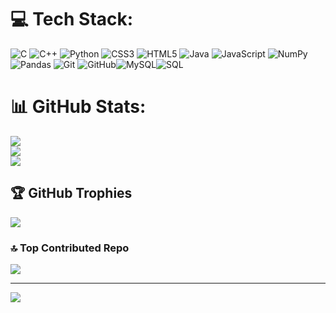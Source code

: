 
# 💻 Tech Stack:
![C](https://img.shields.io/badge/c-%2300599C.svg?style=for-the-badge&logo=c&logoColor=white) ![C++](https://img.shields.io/badge/c++-%2300599C.svg?style=for-the-badge&logo=c%2B%2B&logoColor=white) ![Python](https://img.shields.io/badge/python-%2314354C.svg?style=for-the-badge&logo=python&logoColor=white) ![CSS3](https://img.shields.io/badge/css3-%231572B6.svg?style=for-the-badge&logo=css3&logoColor=white) ![HTML5](https://img.shields.io/badge/html5-%23E34F26.svg?style=for-the-badge&logo=html5&logoColor=white) ![Java](https://img.shields.io/badge/java-%23ED8B00.svg?style=for-the-badge&logo=openjdk&logoColor=white) ![JavaScript](https://img.shields.io/badge/javascript-%23323330.svg?style=for-the-badge&logo=javascript&logoColor=%23F7DF1E) ![NumPy](https://img.shields.io/badge/numpy-%23013243.svg?style=for-the-badge&logo=numpy&logoColor=white) ![Pandas](https://img.shields.io/badge/pandas-%23150458.svg?style=for-the-badge&logo=pandas&logoColor=white) ![Git](https://img.shields.io/badge/git-%23F05033.svg?style=for-the-badge&logo=git&logoColor=white) ![GitHub](https://img.shields.io/badge/github-%23121011.svg?style=for-the-badge&logo=github&logoColor=white)![MySQL](https://img.shields.io/badge/MySQL-%230077C6.svg?style=for-the-badge&logo=mysql&logoColor=white)![SQL](https://img.shields.io/badge/SQL-%23007ACC.svg?style=for-the-badge&logo=sql&logoColor=white)


# 📊 GitHub Stats:
![](https://github-readme-stats.vercel.app/api?username=AryanAkhare&theme=dark&hide_border=false&include_all_commits=false&count_private=false)<br/>
![](https://github-readme-streak-stats.herokuapp.com/?user=AryanAkhare&theme=dark&hide_border=false)<br/>
![](https://github-readme-stats.vercel.app/api/top-langs/?username=AryanAkhare&theme=dark&hide_border=false&include_all_commits=false&count_private=false&layout=compact)

## 🏆 GitHub Trophies
![](https://github-profile-trophy.vercel.app/?username=AryanAkhare&theme=radical&no-frame=false&no-bg=true&margin-w=4)

### 🔝 Top Contributed Repo
![](https://github-contributor-stats.vercel.app/api?username=AryanAkhare&limit=5&theme=dark&combine_all_yearly_contributions=true)

---
[![](https://visitcount.itsvg.in/api?id=AryanAkhare&icon=0&color=0)](https://visitcount.itsvg.in)


